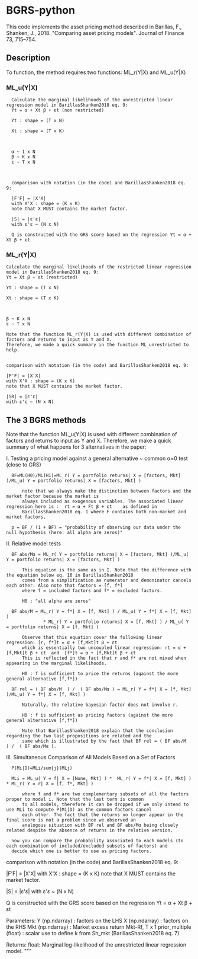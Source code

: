 # BGRS-python
This code implements the asset pricing method described in Barillas, F., Shanken, J., 2018. "Comparing asset pricing models". Journal of Finance 73, 715–754.


## Description

To function, the method requires two functions: ML_r(Y|X) and ML_u(Y|X)

### ML_u(Y|X)

      Calculate the marginal likelihoods of the unrestricted linear regression model in BarillasShanken2018 eq. 9:
      Yt = α + Xt β + εt (non restricted)
      
      Yt : shape = (T x N)
      
      Xt : shape = (T x K)
      
      
      
      α ~ 1 x N
      β ~ K x N
      ε ~ T x N
      
      
      
      comparison with notation (in the code) and BarillasShanken2018 eq. 9:
      
      |F'F| = |X'X|
      with X'X : shape = (K x K)
      note that X MUST contains the market factor.
      
      |S| = |ε'ε|
      with ε'ε ~ (N x N)
      
      Q is constructed with the GRS score based on the regression Yt = α + Xt β + εt

### ML_r(Y|X)

    Calculate the marginal likelihoods of the restricted linear regression model in BarillasShanken2018 eq. 9:
    Yt = Xt β + εt (restricted)

    Yt : shape = (T x N)

    Xt : shape = (T x K)


    
    β ~ K x N
    ε ~ T x N

    Note that the function ML_r(Y|X) is used with different combination of factors and returns to input as Y and X.
    Therefore, we made a quick summary in the function ML_unrestricted to help.


    comparison with notation (in the code) and BarillasShanken2018 eq. 9:
    
    |F'F| = |X'X|
    with X'X : shape = (K x K)
    note that X MUST contains the market factor.

    |SR| = |ε'ε|
    with ε'ε ~ (N x N)

   


## The 3 BGRS methods




  

  Note that the function ML_u(Y|X) is used with different combination of factors and returns to input as Y and X.
  Therefore, we make a quick summary of what happens for 3 alternatives in the paper:

  I. Testing a pricing model against a general alternative ~ common α=0 test (close to GRS)

      BF=ML(H0)/ML(H1)=ML_r( Y = portfolio returns| X = [factors, Mkt] )/ML_u( Y = portfolio returns| X = [factors, Mkt] )

          note that we always make the distinction between factors and the market factor because the market is
          always included as exogenous variables. The associated linear regression here is :  rt = α + Ft β + εt    as defined in
          BarillasShanken2018 eq. 1 where F contains both non-market and market factors. 

      p = BF / (1 + BF) = "probability of observing our data under the null hypothesis (here: all alpha are zeros)"

  II. Relative model tests 

      BF abs/Mα = ML_r( Y = portfolio returns| X = [factors, Mkt] )/ML_u( Y = portfolio returns| X = [factors, Mkt] )
      
          This equation is the same as in I. Note that the difference with the equation below eq. 16 in BarillasShanken2018
          comes from a simplification as numerator and demoninator cancels each other. Also note that factors = [f, f*] 
          where f = included factors and f* = excluded factors.

          H0 : "all alpha are zeros"

      BF abs/M = ML_r( Y = f*| X = [f, Mkt] ) / ML_u( Y = f*| X = [f, Mkt] )
                  * ML_r( Y = portfolio returns| X = [f, Mkt] ) / ML_u( Y = portfolio returns| X = [f, Mkt] )

          Observe that this equation cover the following linear regression: [r, f*]t = α + [f,Mkt]t β + εt
          which is essentially two uncoupled linear regression: rt = α + [f,Mkt]t β + εt  and  [f*]t = α + [f,Mkt]t β + εt
          This is reflected in the fact that r and f* are not mixed when appearing in the marginal likelihoods.

          H0 : f is sufficient to price the returns (against the more general alternative [f,f*])

      BF rel = ( BF abs/M  ) /  ( BF abs/Mα ) = ML_r( Y = f*| X = [f, Mkt] )/ML_u( Y = f*| X = [f, Mkt] )

          Naturally, the relative bayesian factor does not involve r. 

          H0 : f is sufficient as pricing factors (against the more general alternative [f,f*])

          Note that BarillasShanken2018 explain that the conclusion regarding the two last propositions are related and the
          same which is illustrated by the fact that BF rel = ( BF abs/M  ) /  ( BF abs/Mα ).

  III. Simultaneous Comparison of All Models Based on a Set of Factors

      P(Mi|D)=MLi/sum{j}(MLj) 

      MLi = ML_u( Y = f| X = [None, Mkt] ) *  ML_r( Y = f*| X = [f, Mkt] ) * ML_r( Y = r| X = [f, f*, Mkt] )

          where f and f* are two complementary subsets of all the factors proper to model i. Note that the last term is common 
          to all models, therefore it can be dropped if we only intend to use MLi to compute P(Mi|D) as the common factors cancel
          each other. The fact that the returns no longer appear in the final score is not a problem since we observed an  
          analogous situation with BF rel and BF abs/Mα being closely related despite the absence of returns in the relative version.

      now you can compare the probability associated to each models (to each combination of included/excluded subsets of factors) and
      decide which one is better to use as pricing factors.




  comparison with notation (in the code) and BarillasShanken2018 eq. 9:
  
  |F'F| = |X'X|
  with X'X : shape = (K x K)
  note that X MUST contains the market factor.
  
  |S| = |ε'ε|
  with ε'ε ~ (N x N)

  Q is constructed with the GRS score based on the regression Yt = α + Xt β + εt


  Parameters:
      Y (np.ndarray)                 : factors on the LHS
      X (np.ndarray)                 : factors on the RHS 
      Mkt (np.ndarray)               : Market excess return Mkt-Rf, T x 1
      prior_multiple (float)         : scalar use to define k from Sh_mkt (BarillasShanken2018 eq. 7)

  Returns:
      float: Marginal log-likelihood of the unrestricted linear regression model.
  """





